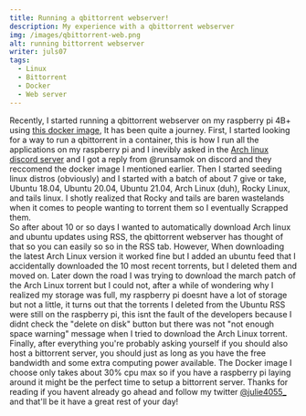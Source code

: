 ```yaml
---
title: Running a qbittorrent webserver!
description: My experience with a qbittorrent webserver
img: /images/qbittorrent-web.png
alt: running bittorrent webserver
writer: juls07
tags:
  - Linux
  - Bittorrent
  - Docker
  - Web server
---
```

Recently, I started running a qbittorrent webserver on my raspberry pi 4B+ using [this docker image](https://hotio.dev/containers/qbittorrent/), It has been quite a journey. First, I started looking for a way to run a qbittorrent in a container, this is how I run all the applications on my raspberry pi and I inevibly asked in the [Arch linux discord server](https://discord.gg/3m6dbPR) and I got a reply from @runsamok on discord and they reccomend the docker image I mentioned earlier. Then I started seeding linux distros (obviously) and I started with a batch of about 7 give or take, Ubuntu 18.04, Ubuntu 20.04, Ubuntu 21.04, Arch Linux (duh), Rocky Linux, and tails linux. I shotly realized that Rocky and tails are baren wastelands when it comes to people wanting to torrent them so I eventually Scrapped them.
<br class="article"/>
So after about 10 or so days I wanted to automatically download Arch linux and ubuntu updates using RSS, the qbittorrent webserver has thought of that so you can easily so so in the RSS tab. However, When downloading the latest Arch Linux version it worked fine but I added an ubuntu feed that I accidentally downloaded the 10 most recent torrents, but I deleted them and moved on. Later down the road I was trying to download the march patch of the Arch Linux torrent but I could not, after a while of wondering why I realized my storage was full, my raspberry pi doesnt have a lot of storage but not a little, it turns out that the torrents I deleted from the Ubuntu RSS were still on the raspberry pi, this isnt the fault of the developers because I didnt check the "delete on disk" button but there was not "not enough space warning" message when I tried to download the Arch Linux torrent.
<br class="article"/>
Finally, after everything you're probably asking yourself if you should also host a bittorrent server, you should just as long as you have the free bandwidth and some extra computing power available. The Docker image I choose only takes about 30% cpu max so if you have a raspberry pi laying around it might be the perfect time to setup a bittorrent server. Thanks for reading if you havent already go ahead and follow my twitter [@julie4055_](https://twitter.com/julie4055_) and that'll be it have a great rest of your day!
